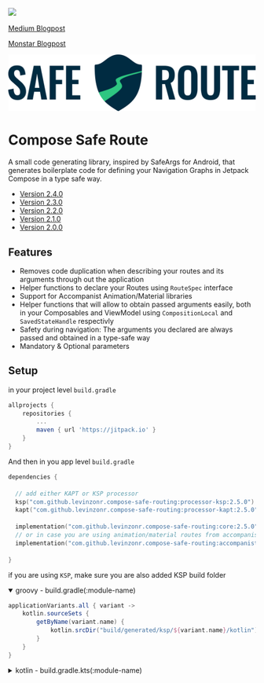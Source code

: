 [![](https://jitpack.io/v/levinzonr/compose-safe-routing.svg)](https://jitpack.io/#levinzonr/compose-safe-routing)

[Medium Blogpost](https://levinzon-roman.medium.com/safe-easy-navigation-with-jetpack-compose-fdd5e0694930)

[Monstar Blogpost](https://engineering.monstar-lab.com/2021/08/30/Safe-Navigation-With-Jetpack-Compose)

![logo](assets/logo.svg)



# Compose Safe Route

A small code generating library, inspired by SafeArgs for Android, that generates boilerplate code for defining your Navigation Graphs in Jetpack Compose in a type safe way.

 - [Version 2.4.0](RELEASE_NOTES.md/#240-release-notes)
 - [Version 2.3.0](RELEASE_NOTES.md/#230-release-notes)
 - [Version 2.2.0](RELEASE_NOTES.md/#220-release-notes)
 - [Version 2.1.0](RELEASE_NOTES.md/#210-release-notes)
 - [Version 2.0.0](RELEASE_NOTES.md/#200-release-notes)

## Features

 - Removes code duplication when describing your routes and its arguments through out the application
 - Helper functions to declare your Routes using `RouteSpec` interface 
 - Support for Accompanist Animation/Material libraries 
 - Helper functions that will allow to obtain passed arguments easily, both in your Composables and ViewModel using `CompositionLocal` and `SavedStateHandle` respectivly
 - Safety during navigation: The arguments you declared are always passed and obtained in a type-safe way
 - Mandatory & Optional parameters

## Setup

in your project level `build.gradle`
```gradle
allprojects {
	repositories {
		...
		maven { url 'https://jitpack.io' }
	}	
}
```
And then in you app level `build.gradle`
```kotlin
dependencies { 
   
  // add either KAPT or KSP processor
  ksp("com.github.levinzonr.compose-safe-routing:processor-ksp:2.5.0")
  kapt("com.github.levinzonr.compose-safe-routing:processor-kapt:2.5.0")

  implementation("com.github.levinzonr.compose-safe-routing:core:2.5.0")
  // or in case you are using animation/material routes from accompanist
  implementation("com.github.levinzonr.compose-safe-routing:accompanist-navigation:2.5.0")
  
}
```



if you are using `KSP`, make sure you are also added KSP build folder

<details open>
  <summary>groovy - build.gradle(:module-name)</summary>

```gradle
applicationVariants.all { variant ->
    kotlin.sourceSets {
        getByName(variant.name) {
            kotlin.srcDir("build/generated/ksp/${variant.name}/kotlin")
        }
    }
}
```
<details>
  <summary>kotlin - build.gradle.kts(:module-name)</summary>  

```gradle
applicationVariants.all {
    kotlin.sourceSets {
        getByName(name) {
            kotlin.srcDir("build/generated/ksp/$name/kotlin")
        }
    }
}
```


## Basic Usage

At the core of the `SafeRoute` there is a `@Route` annotation. This annotation is used to describe your composable destination. Here is the basic setup for the Profile Screen

```kotlin
@Route(name = "profile")
@Composable
fun ProfileScreen() {
    /** your screen */
}
```

Next you might want to add some arguments to your route. This is done using `@RouteArg` annotation. It takes a name and the type of the param. Here you can also specify whether or not the argument is optional. This will determine how argument will be attached to the path and if default value should be used. Note that due to Annotations  limitations the default value is passed as `String` and then casted to the type specifed.

```kotlin
@Composable
@Route("details", args = [
    RouteArg("id", String::class, isOptional = false),
    RouteArg("number", Int::class, isOptional = true, defaultValue = "1"),
]) 
fun DetailsScreen() {
  /** sweet composable code ** /
}
```

After you build the project, `SafeRoute` will generate multiple files based on the `@Route` annotations. These files now fully describe your Routes  and can be used  to describe you navigation graph easier and to navigate from one Route to another.

```kotlin
NavHost(startDestination = Routes.Profile.route) {
  composable(ProfieRoute) { 
  
     ProfileScreen(onShowDetails = {
       // navController extension used to navigate
       navController.navigateTo(DetailsRoute(id = "hello"))
     })
  }
  
   composable(DetailsRoute) {
      // get the arguments
      val args = LocalDetailsRouteArgs.current
      DetailsScreen(args)
   }
  

}
```




